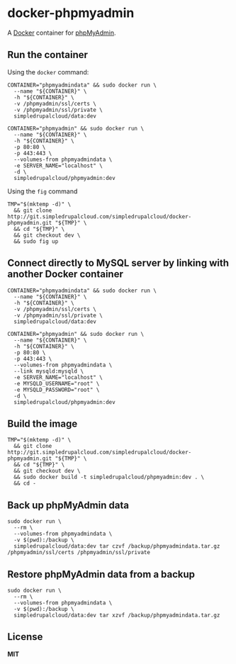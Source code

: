 # docker-phpmyadmin

A [Docker](https://docker.com/) container for [phpMyAdmin](http://www.phpmyadmin.net/home_page/).

## Run the container

Using the `docker` command:

    CONTAINER="phpmyadmindata" && sudo docker run \
      --name "${CONTAINER}" \
      -h "${CONTAINER}" \
      -v /phpmyadmin/ssl/certs \
      -v /phpmyadmin/ssl/private \
      simpledrupalcloud/data:dev

    CONTAINER="phpmyadmin" && sudo docker run \
      --name "${CONTAINER}" \
      -h "${CONTAINER}" \
      -p 80:80 \
      -p 443:443 \
      --volumes-from phpmyadmindata \
      -e SERVER_NAME="localhost" \
      -d \
      simpledrupalcloud/phpmyadmin:dev
      
Using the `fig` command

    TMP="$(mktemp -d)" \
      && git clone http://git.simpledrupalcloud.com/simpledrupalcloud/docker-phpmyadmin.git "${TMP}" \
      && cd "${TMP}" \
      && git checkout dev \
      && sudo fig up

## Connect directly to MySQL server by linking with another Docker container

    CONTAINER="phpmyadmindata" && sudo docker run \
      --name "${CONTAINER}" \
      -h "${CONTAINER}" \
      -v /phpmyadmin/ssl/certs \
      -v /phpmyadmin/ssl/private \
      simpledrupalcloud/data:dev

    CONTAINER="phpmyadmin" && sudo docker run \
      --name "${CONTAINER}" \
      -h "${CONTAINER}" \
      -p 80:80 \
      -p 443:443 \
      --volumes-from phpmyadmindata \
      --link mysqld:mysqld \
      -e SERVER_NAME="localhost" \
      -e MYSQLD_USERNAME="root" \
      -e MYSQLD_PASSWORD="root" \
      -d \
      simpledrupalcloud/phpmyadmin:dev

## Build the image

    TMP="$(mktemp -d)" \
      && git clone http://git.simpledrupalcloud.com/simpledrupalcloud/docker-phpmyadmin.git "${TMP}" \
      && cd "${TMP}" \
      && git checkout dev \
      && sudo docker build -t simpledrupalcloud/phpmyadmin:dev . \
      && cd -

## Back up phpMyAdmin data

    sudo docker run \
      --rm \
      --volumes-from phpmyadmindata \
      -v $(pwd):/backup \
      simpledrupalcloud/data:dev tar czvf /backup/phpmyadmindata.tar.gz /phpmyadmin/ssl/certs /phpmyadmin/ssl/private

## Restore phpMyAdmin data from a backup

    sudo docker run \
      --rm \
      --volumes-from phpmyadmindata \
      -v $(pwd):/backup \
      simpledrupalcloud/data:dev tar xzvf /backup/phpmyadmindata.tar.gz

## License

**MIT**
